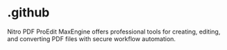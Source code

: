 # .github
Nitro PDF ProEdit MaxEngine offers professional tools for creating, editing, and converting PDF files with secure workflow automation.
